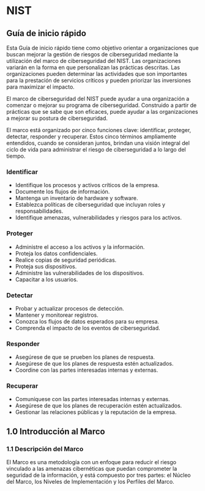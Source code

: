 # NIST
## Guía de inicio rápido
  Esta Guía de inicio rápido tiene como objetivo orientar a organizaciones que buscan mejorar la gestión de riesgos de ciberseguridad mediante la utilización del marco de ciberseguridad del NIST. Las organizaciones variarán en la forma en que personalizan las prácticas descritas. Las organizaciones pueden determinar las actividades que son importantes para la prestación de servicios críticos y pueden priorizar las inversiones para maximizar el impacto.

  El marco de ciberseguridad del NIST puede ayudar a una organización a comenzar o mejorar su programa de ciberseguridad. Construido a partir de prácticas que se sabe que son eficaces, puede ayudar a las organizaciones a mejorar su postura de ciberseguridad.

  El marco está organizado por cinco funciones clave: identificar, proteger, detectar, responder y recuperar. Estos cinco términos ampliamente entendidos, cuando se consideran juntos, brindan una visión integral del ciclo de vida para administrar el riesgo de ciberseguridad a lo largo del tiempo.

### Identificar
- Identifique los procesos y activos críticos de la empresa.
- Documente los flujos de información.
- Mantenga un inventario de hardware y software.
- Establezca políticas de ciberseguridad que incluyan roles y responsabilidades.
- Identifique amenazas, vulnerabilidades y riesgos para los activos.

### Proteger
- Administre el acceso a los activos y la información.
- Proteja los datos confidenciales.
- Realice copias de seguridad periódicas.
- Proteja sus dispositivos.
- Administre las vulnerabilidades de los dispositivos.
- Capacitar a los usuarios.

### Detectar
- Probar y actualizar procesos de detección.
- Mantener y monitorear registros.
- Conozca los flujos de datos esperados para su empresa.
- Comprenda el impacto de los eventos de ciberseguridad.

### Responder
- Asegúrese de que se prueben los planes de respuesta.
- Asegúrese de que los planes de respuesta estén actualizados.
- Coordine con las partes interesadas internas y externas.

### Recuperar
- Comuníquese con las partes interesadas internas y externas.
- Asegúrese de que los planes de recuperación estén actualizados.
- Gestionar las relaciones públicas y la reputación de la empresa.

## 1.0 Introducción al Marco
### 1.1 Descripción del Marco
  El Marco es una metodología con un enfoque para reducir el riesgo vinculado a las amenazas cibernéticas que puedan comprometer la seguridad de la información, y está compuesto por tres partes: el Núcleo del Marco, los Niveles de Implementación y los Perfiles del Marco.
